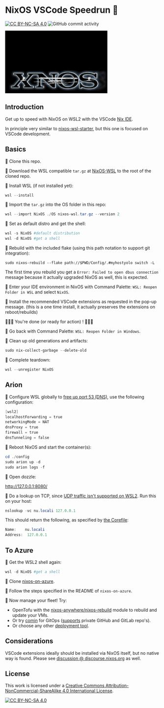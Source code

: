 # NixOS VSCode Speedrun 🏁

[![CC BY-NC-SA 4.0][cc-by-nc-sa-shield]][cc-by-nc-sa]
![GitHub commit activity](https://img.shields.io/github/commit-activity/m/erwinkramer/xnos)

![xnos](.images/xnos.png)

## Introduction

Get up to speed with NixOS on WSL2 with the VSCode [Nix IDE](https://marketplace.visualstudio.com/items?itemName=jnoortheen.nix-ide).

In principle very similar to [nixos-wsl-starter](https://github.com/LGUG2Z/nixos-wsl-starter?tab=readme-ov-file#nixos-wsl-starter), but this one is focused on VSCode development.

## Basics

🏃 Clone this repo.

🏃 Download the WSL compatible `tar.gz` at [NixOS-WSL](https://github.com/nix-community/NixOS-WSL/releases) to the root of the cloned repo.

🏃 Install WSL (if not installed yet):

```powershell
wsl --install
```

🏃 Import the  `tar.gz` into the OS folder in this repo:

```powershell
wsl --import NixOS ./OS nixos-wsl.tar.gz --version 2
```

🏃 Set as default distro and get the shell:

```powershell
wsl -s NixOS #default distribution
wsl -d NixOS #get a shell
```

🏃 Rebuild with the included flake (using this path notation to support git integration):

```
sudo nixos-rebuild --flake path://$PWD/Config/.#myhostyolo switch -L
```

The first time you rebuild you get a `Error: Failed to open dbus connection` message because it actually upgraded NixOS as well, this is expected.

🏃 Enter your IDE environment in NixOS with Command Palette: `WSL: Reopen Folder in WSL` and select `NixOS`.

🏃 Install the recommended VSCode extensions as requested in the pop-up message. (this is a one time install, it actually preserves the extensions on reboot/rebuilds)

🏁🏁🏁 You're done (or ready for action) ! 🏁🏁🏁

🏃 Go back with Command Palette: `WSL: Reopen Folder in Windows`.

🏃 Clean up old generations and artifacts:

```powershell
sudo nix-collect-garbage --delete-old
```

🏃 Complete teardown:

```powershell
wsl --unregister NixOS
```

## Arion

🏃 Configure WSL globally to [free up port 53 (DNS)](https://github.com/microsoft/WSL/issues/9095#issuecomment-2317768443), use the following configuration:

```powershell
[wsl2]
localhostForwarding = true
networkingMode = NAT
dnsProxy = true
firewall = true
dnsTunneling = false
```

🏃 Reboot NixOS and start the container(s):

```powershell
cd ./config
sudo arion up -d
sudo arion logs -f
```

🏃 Open dozzle:

<http://127.0.0.1:8080/>

🏃 Do a lookup on TCP, since [UDP traffic isn't supported on WSL2](https://github.com/microsoft/WSL/issues/9095#issuecomment-1299227600). Run this on your host:

```powershell
nslookup -vc nu.locali 127.0.0.1
```

This should return the following, as specified by [the Corefile](/DNS/Corefile):

```powershell
Name:    nu.locali
Address:  127.0.0.1
```

## To Azure

🏃 Get the WSL2 shell again:

```powershell
wsl -d NixOS #get a shell
```

🏃 Clone [nixos-on-azure](https://github.com/erwinkramer/nixos-on-azure).

🏃 Follow the steps specified in the README of `nixos-on-azure`.

🏃 Now manage your fleet! Try:

- OpenTofu with the [nixos-anywhere/nixos-rebuild](https://github.com/nix-community/nixos-anywhere/blob/main/terraform/nixos-rebuild.md) module to rebuild and update your VMs.
- Or try [comin](https://github.com/nlewo/comin?tab=readme-ov-file#comin---gitops-for-nixos-machines) for GitOps ([supports](https://github.com/nlewo/comin/blob/main/docs/authentication.md#authentication-for-private-repositories) private GitHub and GitLab repo's).
- Or choose any other [deployment tool](https://nix-community.github.io/awesome-nix/#deployment-tools).

## Considerations

VSCode extensions ideally should be installed via NixOS itself, but no native way is found. Please see [discussion @ discourse.nixos.org](https://discourse.nixos.org/t/nixos-in-wsl-how-to-install-vscode-extensions/55445/4) as well.

## License

This work is licensed under a
[Creative Commons Attribution-NonCommercial-ShareAlike 4.0 International License][cc-by-nc-sa].

[![CC BY-NC-SA 4.0][cc-by-nc-sa-image]][cc-by-nc-sa]

[cc-by-nc-sa]: http://creativecommons.org/licenses/by-nc-sa/4.0/
[cc-by-nc-sa-image]: https://licensebuttons.net/l/by-nc-sa/4.0/88x31.png
[cc-by-nc-sa-shield]: https://img.shields.io/badge/License-CC%20BY--NC--SA%204.0-lightgrey.svg